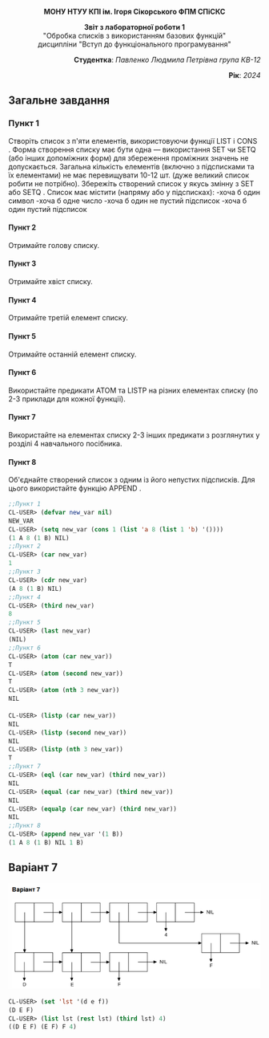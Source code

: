 <p align="center"><b>МОНУ НТУУ КПІ ім. Ігоря Сікорського ФПМ СПіСКС</b></p>
<p align="center">
<b>Звіт з лабораторної роботи 1</b><br/>
"Обробка списків з використанням базових функцій"<br/>
дисципліни "Вступ до функціонального програмування"
</p>
<p align="right"><b>Студентка</b>: <i>Павленко Людмила Петрівна група КВ-12</i><p>
<p align="right"><b>Рік</b>: <i>2024</i><p>

  ## Загальне завдання 

  ### Пункт 1
  Створіть список з п'яти елементів, використовуючи функції LIST і CONS . Форма
створення списку має бути одна — використання SET чи SETQ (або інших
допоміжних форм) для збереження проміжних значень не допускається. Загальна
кількість елементів (включно з підсписками та їх елементами) не має перевищувати
10-12 шт. (дуже великий список робити не потрібно). Збережіть створений список у
якусь змінну з SET або SETQ . Список має містити (напряму або у підсписках):
-хоча б один символ
-хоча б одне число
-хоча б один не пустий підсписок
-хоча б один пустий підсписок

#### Пункт 2
  Отримайте голову списку.
#### Пункт 3
  Отримайте хвіст списку.
#### Пункт 4
  Отримайте третій елемент списку.
#### Пункт 5
  Отримайте останній елемент списку.
#### Пункт 6
  Використайте предикати ATOM та LISTP на різних елементах списку (по 2-3
приклади для кожної функції).
#### Пункт 7
  Використайте на елементах списку 2-3 інших предикати з розглянутих у розділі 4
навчального посібника.
#### Пункт 8
  Об'єднайте створений список з одним із його непустих підсписків. Для цього
використайте функцію APPEND .
  
```lisp 
;;Пункт 1
CL-USER> (defvar new_var nil)
NEW_VAR
CL-USER> (setq new_var (cons 1 (list 'a 8 (list 1 'b) '())))
(1 A 8 (1 B) NIL)
;;Пункт 2
CL-USER> (car new_var)
1
;;Пункт 3
CL-USER> (cdr new_var)
(A 8 (1 B) NIL)
;;Пункт 4
CL-USER> (third new_var)
8
;;Пункт 5
CL-USER> (last new_var)
(NIL)
;;Пункт 6
CL-USER> (atom (car new_var))
T
CL-USER> (atom (second new_var))
T
CL-USER> (atom (nth 3 new_var))
NIL

CL-USER> (listp (car new_var))
NIL
CL-USER> (listp (second new_var))
NIL
CL-USER> (listp (nth 3 new_var))
T
;;Пункт 7
CL-USER> (eql (car new_var) (third new_var))
NIL
CL-USER> (equal (car new_var) (third new_var))
NIL
CL-USER> (equalp (car new_var) (third new_var))
NIL
;;Пункт 8
CL-USER> (append new_var '(1 B))
(1 A 8 (1 B) NIL 1 B)
```
## Варіант 7
<p align="center">
<img src="lab-1-variant7.png">
</p>

```lisp
CL-USER> (set 'lst '(d e f))
(D E F)
CL-USER> (list lst (rest lst) (third lst) 4)
((D E F) (E F) F 4)
```
